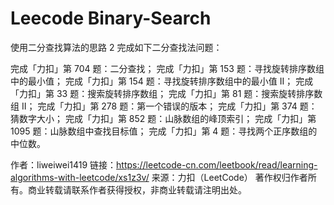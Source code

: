 # Leecode Binary-Search
使用二分查找算法的思路 2 完成如下二分查找法问题：

完成「力扣」第 704 题：二分查找；
完成「力扣」第 153 题：寻找旋转排序数组中的最小值；
完成「力扣」第 154 题：寻找旋转排序数组中的最小值 II；
完成「力扣」第 33 题：搜索旋转排序数组；
完成「力扣」第 81 题：搜索旋转排序数组 II；
完成「力扣」第 278 题：第一个错误的版本；
完成「力扣」第 374 题：猜数字大小；
完成「力扣」第 852 题：山脉数组的峰顶索引；
完成「力扣」第 1095 题：山脉数组中查找目标值；
完成「力扣」第 4 题：寻找两个正序数组的中位数。

作者：liweiwei1419
链接：https://leetcode-cn.com/leetbook/read/learning-algorithms-with-leetcode/xs1z3v/
来源：力扣（LeetCode）
著作权归作者所有。商业转载请联系作者获得授权，非商业转载请注明出处。
